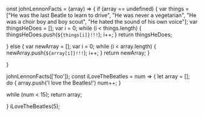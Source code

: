 onst johnLennonFacts = (array) => {
  if (array == undefined) {
    var things = ["He was the last Beatle to learn to drive", "He was never a vegetarian", "He was a choir boy and boy scout", "He hated the sound of his own voice"];
    var thingsHeDoes = [];
    var i = 0;
    while (i < things.length) {
      thingsHeDoes.push(`${things[i]}!!!`);
      i++;
    }
    return thingsHeDoes;

  } else {
    var newArray = [];
    var i = 0;
    while (i < array.length) {
      newArray.push(`${array[i]}!!!`);
      i++;
    }
    return newArray;
  }

}

johnLennonFacts(['foo']);
const iLoveTheBeatles = num => {
  let array = [];
  do { array.push('I love the Beatles!')
       num++;
  }

  while (num < 15);
  return array;

}
iLoveTheBeatles(5);